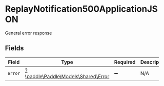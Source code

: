 # ReplayNotification500ApplicationJSON

General error response


## Fields

| Field                                                               | Type                                                                | Required                                                            | Description                                                         |
| ------------------------------------------------------------------- | ------------------------------------------------------------------- | ------------------------------------------------------------------- | ------------------------------------------------------------------- |
| `error`                                                             | [?\paddle\Paddle\Models\Shared\Error](../../models/shared/Error.md) | :heavy_minus_sign:                                                  | N/A                                                                 |